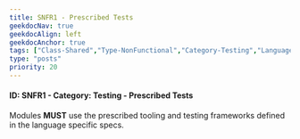 ```yaml
---
title: SNFR1 - Prescribed Tests
geekdocNav: true
geekdocAlign: left
geekdocAnchor: true
tags: ["Class-Shared","Type-NonFunctional","Category-Testing","Language-Shared","Enforcement-MUST","Persona-Owner","Lifecycle-Initial"]
type: "posts"
priority: 20
---
```


#### ID: SNFR1 - Category: Testing - Prescribed Tests

Modules **MUST** use the prescribed tooling and testing frameworks defined in the language specific specs.
